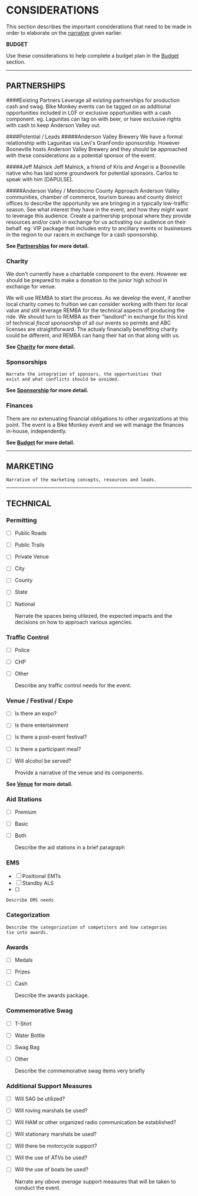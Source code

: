 # CONSIDERATIONS
This section describes the important considerations that need to be made in order to elaborate on the [narrative](/narrative.md) given earlier.

**BUDGET**

Use these considerations to help complete a budget plan in the [Budget](/budget.md) section.

---
## PARTNERSHIPS


####Existing Partners
Leverage all existing partnerships for production cash and swag. Bike Monkey events can be tagged on as additional opportunities included in LGF or exclusive opportunities with a cash component. eg. Lagunitas can tag on with beer, or have exclusive rights with cash to keep Anderson Valley out.

####Potential / Leads
#####Anderson Valley Brewery
We have a formal relationship with Lagunitas via Levi's GranFondo sponsorship. However Booneville hosts Anderson Valley Brewery and they should be approached with these considerations as a potential sponsor of the event.

#####Jeff Malnick
Jeff Malnick, a friend of Kris and Angel is a Booneville native who has laid some groundwork for potential sponsors. Carlos to speak with him [DAPULSE].

#####Anderson Valley / Mendocino County
Approach Anderson Valley communities, chamber of commerce, tourism bureau and county district offices to describe the opportunity we are bringing in a typically low-traffic season. See what interest they have in the event, and how they might want to leverage this audience. Create a partnership proposal where they provide resources and/or cash in exchange for us activating our audience on their behalf. eg: VIP package that includes entry to ancillary events or businesses in the region to our racers in exchange for a cash sponsorship.

**See [Partnerships](/partnerships.md) for more detail.**

### Charity

We don't currently have a charitable component to the event. However we should be prepared to make a donation to the junior high school in exchange for venue.

We will use REMBA to start the process. As we develop the event, if another local charity comes to fruition we can consider working with them for local value and still leverage REMBA for the technical aspects of producing the ride. We should turn to REMBA as their "landlord" in exchange for this kind of technical _fiscal sponsorship_ of all our events so permits and ABC licenses are straightforward. The actualy financially benefitting charity could be different, and REMBA can hang their hat on that along with us.

**See [Charity](/charity.md) for more detail.**

### Sponsorships

    Narrate the integration of sponsors, the opportunities that
    exist and what conflicts should be avoided.

**See [Sponsorship](/sponsorship.md) for more detail.**

### Finances

There are no extenuating financial obligations to other organizations at this point. The event is a Bike Monkey event and we will manage the finances in-house, independently.

**See [Budget](/budget.md) for more detail.**

---
## MARKETING

    Narrative of the marketing concepts, resources and leads.

---
## TECHNICAL

### Permitting
- [ ] Public Roads
- [ ] Public Trails
- [ ] Private Venue
- [ ] City
- [ ] County
- [ ] State
- [ ] National


    Narrate the spaces being utilezed, the expected impacts 
    and the decisions on how to approach various agencies.


### Traffic Control

- [ ] Police
- [ ] CHP
- [ ] Other


    Describe any traffic control needs for the event.


### Venue / Festival / Expo
- [ ] Is there an expo?
- [ ] Is there entertainment
- [ ] Is there a post-event festival?
- [ ] Is there a participant meal?
- [ ] Will alcohol be served?


    Provide a narrative of the venue and its components.

**See [Venue](/venue.md) for more detail.**

### Aid Stations

- [ ] Premium
- [ ] Basic
- [ ] Both


    Describe the aid stations in a brief paragraph


### EMS
- [ ] Positional EMTs
- [ ] Standby ALS
- [ ] 


    Describe EMS needs


### Categorization

    Describe the categorization of competitors and how categories
    tie into awards.


### Awards
- [ ] Medals
- [ ] Prizes
- [ ] Cash


    Describe the awards package.


### Commemorative Swag

- [ ] T-Shirt
- [ ] Water Bottle
- [ ] Swag Bag
- [ ] Other


    Describe the commemorative swag items very briefly


### Additional Support Measures
- [ ] Will SAG be utilized?
- [ ] Will roving marshals be used?
- [ ] Will HAM or other organized radio communication be established?
- [ ] Will stationary marshals be used?
- [ ] Will there be motorcycle support?
- [ ] Will the use of ATVs be used?
- [ ] Will the use of boats be used?


    Narrate any _above average_ support measures that will be taken
    to conduct the event.


